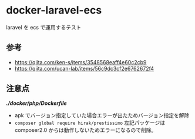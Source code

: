 # docker-laravel-ecs

laravel を ecs で運用するテスト

## 参考

- https://qiita.com/ken-s/items/3548568eaff4e60c2cb9
- https://qiita.com/ucan-lab/items/56c9dc3cf2e6762672f4

## 注意点

**_./docker/php/Dockerfile_**

- apk でバージョン指定していた場合エラーが出たためバージョン指定を解除
- `composer global require hirak/prestissimo` 左記パッケージは composer2.0 からは動作しないためエラーになるので削除。
